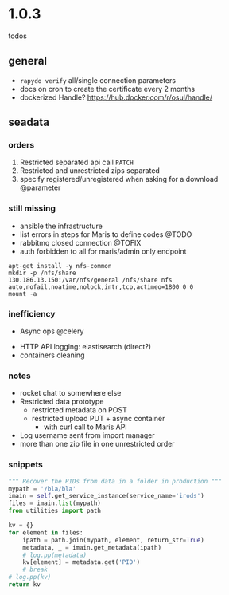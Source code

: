 
# 1.0.3

todos

## general

- `rapydo verify` all/single connection parameters
- docs on cron to create the certificate every 2 months
- dockerized Handle? https://hub.docker.com/r/osul/handle/

## seadata

### orders

1. Restricted separated api call `PATCH`
2. Restricted and unrestricted zips separated
3. specify registered/unregistered when asking for a download @parameter

### still missing

- ansible the infrastructure
- list errors in steps for Maris to define codes @TODO
- rabbitmq closed connection @TOFIX
- auth forbidden to all for maris/admin only endpoint

```
apt-get install -y nfs-common
mkdir -p /nfs/share
130.186.13.150:/var/nfs/general /nfs/share nfs auto,nofail,noatime,nolock,intr,tcp,actimeo=1800 0 0
mount -a
```

### inefficiency

* Async ops @celery
- HTTP API logging: elastisearch (direct?)
- containers cleaning

### notes

- rocket chat to somewhere else
- Restricted data prototype
    - restricted metadata on POST
    - restricted upload PUT + async container 
        + with curl call to Maris API
- Log username sent from import manager
- more than one zip file in one unrestricted order

### snippets

```python
""" Recover the PIDs from data in a folder in production """
mypath = '/bla/bla'
imain = self.get_service_instance(service_name='irods')
files = imain.list(mypath)
from utilities import path

kv = {}
for element in files:
    ipath = path.join(mypath, element, return_str=True)
    metadata, _ = imain.get_metadata(ipath)
    # log.pp(metadata)
    kv[element] = metadata.get('PID')
    # break
# log.pp(kv)
return kv
```
